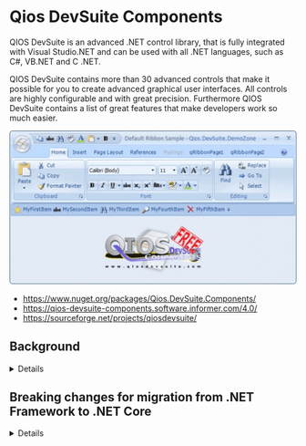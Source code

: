 # Qios DevSuite Components

QIOS DevSuite is an advanced .NET control library, that is fully integrated with Visual Studio.NET
and can be used with all .NET languages, such as C#, VB.NET and C .NET.

QIOS DevSuite contains more than 30 advanced controls that make it possible for you to create 
advanced graphical user interfaces. All controls are highly configurable and with great precision.
Furthermore QIOS DevSuite contains a list of great features that make developers work so much easier.

![](qiosdevsuitecomponents-v4-main-window-picture.png)

* https://www.nuget.org/packages/Qios.DevSuite.Components/
* https://qios-devsuite-components.software.informer.com/4.0/
* https://sourceforge.net/projects/qiosdevsuite/

## Background
<details>

This would appear to have been a reasonably popular, free set of controls for _WinForms_ development.

Unfortunately, the [company](www.qiosdevsuite,com) behind this component is now defunct.
Technology has moved on and this component is now not compatible with .NET Core.
The source code is not available, so there is no way to make this component compatible.

[JetBrains dotPeek](https://www.jetbrains.com/decompiler/) is a .NET decompiler and assembly browser.
This has allowed us to decompile the component and make it compatible with newer technologies.

</details>

## Breaking changes for migration from .NET Framework to .NET Core
<details>

* https://docs.microsoft.com/en-gb/dotnet/core/compatibility/fx-core#recommended-action

* .NET Core 3.1
  * Removed controls

Starting in .NET Core 3.1, some Windows Forms controls are no longer available.

Each removed control has a recommended replacement control. Refer to the following table:

| Removed control (API) | Recommended replacement | Associated APIs that are removed |
|-----------------------|-------------------------|----------------------------------|
| ContextMenu | ContextMenuStrip ||
| DataGrid | DataGridView | DataGridCell, DataGridRow, DataGridTableCollection, DataGridColumnCollection, DataGridTableStyle, DataGridColumnStyle, DataGridLineStyle, DataGridParentRowsLabel, DataGridParentRowsLabelStyle, DataGridBoolColumn, DataGridTextBox, GridColumnStylesCollection, GridTableStylesCollection, HitTestType |
| MainMenu | MenuStrip ||
| Menu | ToolStripDropDown, ToolStripDropDownMenu | MenuItemCollection |
| MenuItem | ToolStripMenuItem ||
| ToolBar | ToolStrip | ToolBarAppearance |
| ToolBarButton | ToolStripButton | ToolBarButtonClickEventArgs, ToolBarButtonClickEventHandler, ToolBarButtonStyle, ToolBarTextAlign |


* [StatusBarPanelAutoSize Enum](https://docs.microsoft.com/en-us/dotnet/api/system.windows.forms.statusbarpanelautosize?view=netframework-4.8&viewFallbackFrom=net-6.0)

</details>




